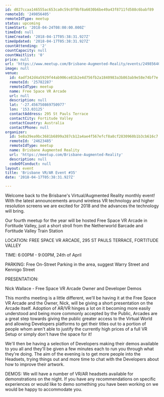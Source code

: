 ```yaml
---
id: d027ccaa146555ac653ca0c59c0f9bf8a6030b6be49a43f8711fd588c6babf89
remoteId: '249856405'
remoteIdType: meetup
status: upcoming
timeStart: '2018-04-24T08:00:00.000Z'
timeEnd: null
timeCreated: '2018-04-17T05:38:31.927Z'
timeUpdated: '2018-04-17T05:38:31.927Z'
countAttending: '2'
countCapacity: null
countWaitlist: '0'
price: null
url: 'https://www.meetup.com/Brisbane-Augmented-Reality/events/249856405/'
image: null
venue:
  id: 4adf342d4a5929f44ab906ce81b2e4d756fb2a1840983a3b863ab9e58e74bf7e
  remoteId: '25782287'
  remoteIdType: meetup
  name: Free Space VR Arcade
  url: null
  description: null
  lat: '-27.456750869750977'
  lon: '153.03125'
  contactAddress: 295 St Pauls Terrace
  contactCity: Fortitude Valley
  contactCountry: Australia
  contactPhone: null
organizer:
  id: 5e8a39ea9bc3681b6899a387cb12a4ae4f567efcf8a8cf2830960b1b3cb616c7
  remoteId: '24623485'
  remoteIdType: meetup
  name: Brisbane Augmented Reality
  url: 'https://meetup.com/Brisbane-Augmented-Reality'
  description: null
  codeOfConduct: null
layout: event
title: 'Brisbane VR/AR Event #35'
date: '2018-04-17T05:38:31.927Z'

---
```

<p>Welcome back to the Brisbane's Virtual/Augmented Reality monthly event! With the latest announcements around wireless VR technology and higher resolution screens we are excited for 2018 and the advances the technology will bring.</p> <p>Our fourth meetup for the year will be hosted Free Space VR Arcade in Fortitude Valley, just a short stroll from the Netherworld Barcade and Fortitude Valley Train Station</p> <p>LOCATION: FREE SPACE VR ARCADE, 295 ST PAULS TERRACE, FORTITUDE VALLEY</p> <p>TIME: 6:00PM - 9:00PM, 24th of April</p> <p>PARKING: Free On-Street Parking in the area, suggest Warry Street and Kennigo Street</p> <p>PRESENTATION:</p> <p>Nick Wallace - Free Space VR Arcade Owner and Developer Demos</p> <p>This months meeting is a little different, we'll be having it at the Free Space VR Arcade and the Owner, Nick, will be giving a short presentation on the Arcade itself. Adoption of AR/VR hinges a lot on it becoming more easily understood and being more commonly accepted by the Public, Arcades are a great step towards giving the public greater access to the Virtual World and allowing Developers platforms to get their titles out to a portion of people whom aren't able to justify the currently high prices of a full VR Setup or simply don't have the space for it!</p> <p>We'll then be having a selection of Developers making their demos available to you all and they'll be given a few minutes each to run you through what they're doing. The aim of the evening is to get more people into the Headsets, trying things out and more time to chat with the Developers about how to improve their artwork.</p> <p>DEMOS: We will have a number of VR/AR headsets available for demonstrations on the night. If you have any recommendations on specific experiences or would like to demo something you have been working on we would be happy to accommodate you.</p>
